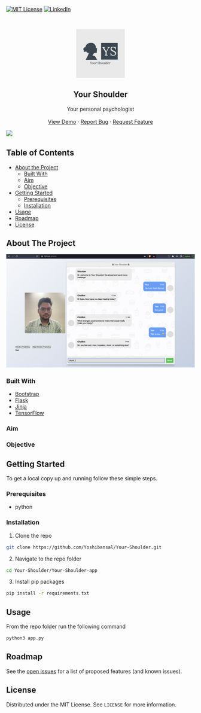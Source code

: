 [![MIT License][license-shield]][license-url]
[![LinkedIn][linkedin-shield]][linkedin-url]



<br />
<p align="center">
  <a href="https://github.com/Yoshibansal/Your-Shoulder">
    <img src="assets/images/logo.png" alt="Logo" width="130" height="130">
  </a>

  <h2 align="center">Your Shoulder</h2>

  <p align="center">
    Your personal psychologist
    <br />
    <br />
    <a href="https://github.com/Yoshibansal/Your-Shoulder">View Demo</a>
    ·
    <a href="https://github.com/Yoshibansal/Your-Shoulder/issues">Report Bug</a>
    ·
    <a href="https://github.com/Yoshibansal/Your-Shoulder/issues">Request Feature</a>
  </p>
</p>

<a href = "https://github.com/Yoshibansal/Your-Shoulder/graphs/contributors">
  <img src = "https://contrib.rocks/image?repo=Yoshibansal/Your-Shoulder"/>
</a>

## Table of Contents

* [About the Project](#about-the-project)
  * [Built With](#built-with)
  * [Aim](#aim)
  * [Objective](#objective)
* [Getting Started](#getting-started)
  * [Prerequisites](#prerequisites)
  * [Installation](#installation)
* [Usage](#usage)
* [Roadmap](#roadmap)
* [License](#license)



## About The Project

![product-screenshot]


### Built With

* [Bootstrap](https://getbootstrap.com/)
* [Flask](https://flask.palletsprojects.com/)
* [Jinja](https://jinja.palletsprojects.com/)
* [TensorFlow](https://www.tensorflow.org/)

### Aim


### Objective


## Getting Started

To get a local copy up and running follow these simple steps.

### Prerequisites

* python


### Installation

1. Clone the repo
```sh
git clone https://github.com/Yoshibansal/Your-Shoulder.git
```
2. Navigate to the repo folder
```sh
cd Your-Shoulder/Your-Shoulder-app
```
3. Install pip packages
```sh
pip install -r requirements.txt
```



## Usage

From the repo folder run the following command
```sh
python3 app.py
```



## Roadmap

See the [open issues](https://github.com/Yoshibansal/Your-Shoulder/issues) for a list of proposed features (and known issues).



## License

Distributed under the MIT License. See `LICENSE` for more information.



<!-- MARKDOWN LINKS & IMAGES -->
[license-shield]: https://img.shields.io/badge/License-Apache_2.0-blue.svg
[license-url]: https://github.com/Yoshibansal/Your-Shoulder/blob/master/LICENSE
[linkedin-shield]: https://img.shields.io/badge/-LinkedIn-black.svg?style=flat-square&logo=linkedin&colorB=555
[linkedin-url]: https://www.linkedin.com/in/yoshi-bansal-404aa218b/
[product-screenshot]: assets/images/About.png
